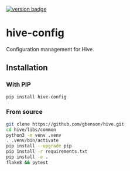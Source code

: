 [![version badge]](https://pypi.org/project/hive-config/)

[version badge]: https://img.shields.io/pypi/v/hive-config?color=limegreen

# hive-config

Configuration management for Hive.

## Installation

### With PIP

```sh
pip install hive-config
```

### From source

```sh
git clone https://github.com/gbenson/hive.git
cd hive/libs/common
python3 -m venv .venv
. .venv/bin/activate
pip install --upgrade pip
pip install -r requirements.txt
pip install -e .
flake8 && pytest
```
